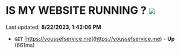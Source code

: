 # IS MY WEBSITE RUNNING ? [![](https://img.shields.io/static/v1?label=Sponsor&message=%E2%9D%A4&logo=GitHub&color=%23fe8e86)](https://github.com/sponsors/<username>)

Last updated: **8/22/2023, 1:42:06 PM**

- `GET` [https://youssefservice.me](https://youssefservice.me) - **Up** (661ms)
